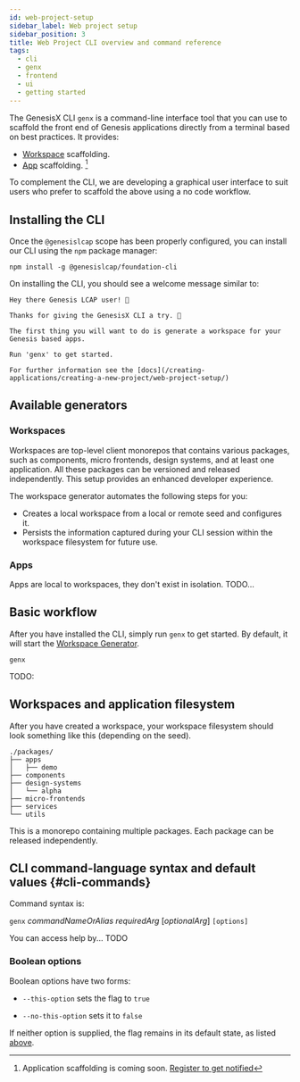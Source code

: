 ```yaml
---
id: web-project-setup
sidebar_label: Web project setup
sidebar_position: 3
title: Web Project CLI overview and command reference
tags:
  - cli
  - genx
  - frontend
  - ui
  - getting started
---
```


The GenesisX CLI `genx` is a command-line interface tool that you can use to scaffold the front end of Genesis
applications directly from a terminal based on best practices. It provides:

- [Workspace](#workspaces) scaffolding.
- [App](#apps) scaffolding. [^1]

To complement the CLI, we are developing a graphical user interface to suit users who prefer to scaffold the above using a no code workflow.

## Installing the CLI

Once the `@genesislcap` scope has been properly configured, you can install our CLI using the `npm` package manager:

```shell
npm install -g @genesislcap/foundation-cli
```

On installing the CLI, you should see a welcome message similar to:

```text
Hey there Genesis LCAP user! 👋

Thanks for giving the GenesisX CLI a try. 🎉

The first thing you will want to do is generate a workspace for your Genesis based apps.

Run 'genx' to get started.

For further information see the [docs](/creating-applications/creating-a-new-project/web-project-setup/)
```

## Available generators

### Workspaces

Workspaces are top-level client monorepos that contains various packages, such as components, micro frontends,
design systems, and at least one application. All these packages can be versioned and released independently.
This setup provides an enhanced developer experience.

The workspace generator automates the following steps for you:
- Creates a local workspace from a local or remote seed and configures it.
- Persists the information captured during your CLI session within the workspace filesystem for future use.

### Apps

Apps are local to workspaces, they don't exist in isolation. TODO...

## Basic workflow

After you have installed the CLI, simply run `genx` to get started. By default, it will start the
[Workspace Generator](#workspaces).

```shell
genx
```

TODO:

## Workspaces and application filesystem

After you have created a workspace, your workspace filesystem should look something like this (depending on the seed).

```shell
./packages/
├── apps
│   ├── demo
├── components
├── design-systems
│   └── alpha
├── micro-frontends
├── services
└── utils
```

This is a monorepo containing multiple packages. Each package can be released independently.

## CLI command-language syntax and default values {#cli-commands}

Command syntax is:

`genx` *commandNameOrAlias* *requiredArg* [*optionalArg*] `[options]`

You can access help by... TODO

### Boolean options

Boolean options have two forms: 

* `--this-option` sets the flag to `true` 

* `--no-this-option` sets it to `false`

If neither option is supplied, the flag remains in its default state, as listed [above](#cli-commands).

[^1]: Application scaffolding is coming soon. [Register to get notified](mailto:support@genesis.global?subject=Web%20Project%20Setup-%20Application%20Scaffolding)
